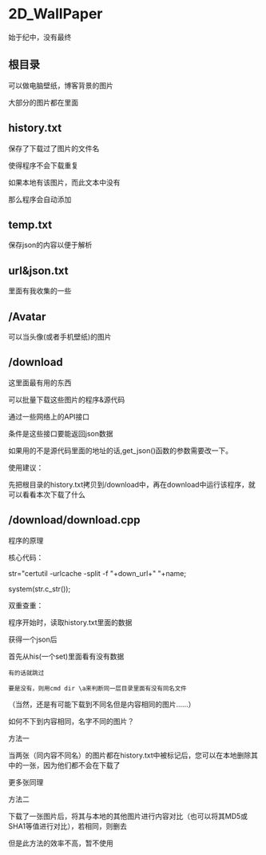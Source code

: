 # 2D_WallPaper

始于纪中，没有最终

## 根目录

可以做电脑壁纸，博客背景的图片

大部分的图片都在里面

## history.txt

保存了下载过了图片的文件名

使得程序不会下载重复

如果本地有该图片，而此文本中没有

那么程序会自动添加

## temp.txt

保存json的内容以便于解析

## url&json.txt

里面有我收集的一些



## /Avatar

可以当头像(或者手机壁纸)的图片

## /download

这里面最有用的东西

可以批量下载这些图片的程序&源代码

通过一些网络上的API接口

条件是这些接口要能返回json数据

如果用的不是源代码里面的地址的话,get_json()函数的参数需要改一下。

使用建议：

先把根目录的history.txt拷贝到/download中，再在download中运行该程序，就可以看看本次下载了什么

## /download/download.cpp

程序的原理

核心代码：

str="certutil -urlcache -split -f "+down_url+" "+name;

system(str.c_str());

双重查重：

程序开始时，读取history.txt里面的数据

获得一个json后

首先从his(一个set)里面看有没有数据

	有的话就跳过

	要是没有，则用cmd dir \a来判断同一层目录里面有没有同名文件

（当然，还是有可能下载到不同名但是内容相同的图片……）

如何不下到内容相同，名字不同的图片？

方法一

当两张（同内容不同名）的图片都在history.txt中被标记后，您可以在本地删除其中的一张，因为他们都不会在下载了

更多张同理

方法二

下载了一张图片后，将其与本地的其他图片进行内容对比（也可以将其MD5或SHA1等值进行对比），若相同，则删去

但是此方法的效率不高，暂不使用

